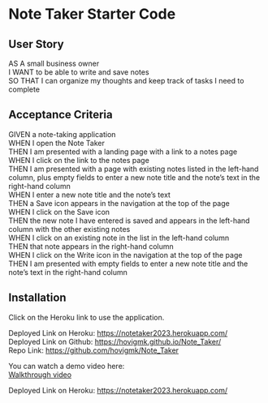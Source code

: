 # Note Taker Starter Code


## User Story

AS A small business owner  
I WANT to be able to write and save notes  
SO THAT I can organize my thoughts and keep track of tasks I need to complete  


## Acceptance Criteria

GIVEN a note-taking application  
WHEN I open the Note Taker  
THEN I am presented with a landing page with a link to a notes page  
WHEN I click on the link to the notes page  
THEN I am presented with a page with existing notes listed in the left-hand column, plus empty fields to enter a new note title and the note’s text in the right-hand column  
WHEN I enter a new note title and the note’s text  
THEN a Save icon appears in the navigation at the top of the page  
WHEN I click on the Save icon  
THEN the new note I have entered is saved and appears in the left-hand column with the other existing notes  
WHEN I click on an existing note in the list in the left-hand column  
THEN that note appears in the right-hand column  
WHEN I click on the Write icon in the navigation at the top of the page  
THEN I am presented with empty fields to enter a new note title and the note’s text in the right-hand column  

## Installation
 
Click on the Heroku link to use the application.  

Deployed Link on Heroku: https://notetaker2023.herokuapp.com/  
Deployed Link on Github: https://hovigmk.github.io/Note_Taker/  
Repo Link: https://github.com/hovigmk/Note_Taker  

You can watch a demo video here:  
[Walkthrough video](./assets/Walkthrough.webm)  








Deployed Link on Heroku: https://notetaker2023.herokuapp.com/